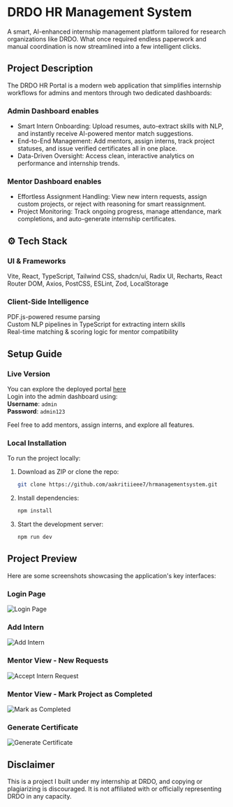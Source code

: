 # DRDO HR Management System

A smart, AI-enhanced internship management platform tailored for research organizations like DRDO.
What once required endless paperwork and manual coordination is now streamlined into a few intelligent clicks.

## Project Description

The DRDO HR Portal is a modern web application that simplifies internship workflows for admins and mentors through two dedicated dashboards:

### Admin Dashboard enables
- Smart Intern Onboarding: Upload resumes, auto-extract skills with NLP, and instantly receive AI-powered mentor match suggestions.
- End-to-End Management: Add mentors, assign interns, track project statuses, and issue verified certificates all in one place.
- Data-Driven Oversight: Access clean, interactive analytics on performance and internship trends.

### Mentor Dashboard enables
- Effortless Assignment Handling: View new intern requests, assign custom projects, or reject with reasoning for smart reassignment.
- Project Monitoring: Track ongoing progress, manage attendance, mark completions, and auto-generate internship certificates.

## ⚙️ Tech Stack

### UI & Frameworks  
Vite, React, TypeScript, Tailwind CSS, shadcn/ui, Radix UI, Recharts, React Router DOM, Axios, PostCSS, ESLint, Zod, LocalStorage

### Client-Side Intelligence  
PDF.js-powered resume parsing  
Custom NLP pipelines in TypeScript for extracting intern skills  
Real-time matching & scoring logic for mentor compatibility

## Setup Guide

### Live Version  
You can explore the deployed portal [here](https://ai-intern-forge-n3l89oijm-aakritiieee7s-projects.vercel.app/)  
Login into the admin dashboard using:  
**Username**: `admin`  
**Password**: `admin123`  

Feel free to add mentors, assign interns, and explore all features.

### Local Installation  
To run the project locally:

1. Download as ZIP or clone the repo:  
   ```bash
   git clone https://github.com/aakritiieee7/hrmanagementsystem.git
   ```

2. Install dependencies:  
   ```bash
   npm install
   ```

3. Start the development server:  
   ```bash
   npm run dev
   ```

## Project Preview

Here are some screenshots showcasing the application's key interfaces:

### Login Page
![Login Page](assets/login.png)

### Add Intern
![Add Intern](assets/addintern.png)

### Mentor View - New Requests
![Accept Intern Request](assets/acceptintern.png)

### Mentor View - Mark Project as Completed
![Mark as Completed](assets/markascompleted.png)

### Generate Certificate
![Generate Certificate](assets/generatecertificate.png)

## Disclaimer

This is a project I built under my internship at DRDO, and copying or plagiarizing is discouraged. It is not affiliated with or officially representing DRDO in any capacity.
